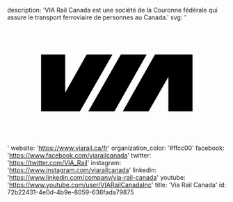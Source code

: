 description: 'VIA Rail Canada est une société de la Couronne fédérale qui assure le transport ferroviaire de personnes au Canada.'
svg: '<svg xmlns="http://www.w3.org/2000/svg" viewBox="0 0 160 90"><path d="M24.667 24.5v41.594h28.38L76.782 24.5H57.943l-15.66 27.893V24.5H24.668m58.23 0h18.838L78.25 66.094H59.166L82.898 24.5m1.467 41.594l23.49-41.594h27.4v41.594h-17.614v-25.2l-14.435 25.2h-18.84"/></svg>'
website: 'https://www.viarail.ca/fr'
organization_color: '#ffcc00'
facebook: 'https://www.facebook.com/viarailcanada'
twitter: 'https://twitter.com/VIA_Rail'
instagram: 'https://www.instagram.com/viarailcanada'
linkedin: 'https://www.linkedin.com/company/via-rail-canada'
youtube: 'https://www.youtube.com/user/VIARailCanadaInc'
title: 'Via Rail Canada'
id: 72b22431-4e0d-4b9e-8059-636fada79875
